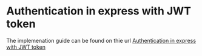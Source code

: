 # Authentication in express with JWT token
The implemenation guide can be found on thie url [Authentication in express with JWT token
](https://eavnitech.com/blog/authentication-in-expressjs-with-jwt-token)  

